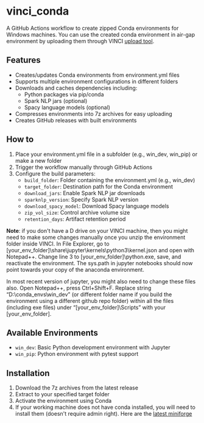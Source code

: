 # vinci_conda

A GitHub Actions workflow to create zipped Conda environments for Windows machines. You can use the created conda environment in air-gap environment by uploading them through VINCI [upload tool](https://vaww.vinci.med.va.gov/WebApps/VCFileTransfer/Upload).

## Features

- Creates/updates Conda environments from environment.yml files
- Supports multiple environment configurations in different folders
- Downloads and caches dependencies including:
  - Python packages via pip/conda
  - Spark NLP jars (optional)
  - Spacy language models (optional)
- Compresses environments into 7z archives for easy uploading
- Creates GitHub releases with built environments

## How to

1. Place your environment.yml file in a subfolder (e.g., win_dev, win_pip) or make a new folder
2. Trigger the workflow manually through GitHub Actions
3. Configure the build parameters:
   - `build_folder`: Folder containing the environment.yml (e.g., win_dev)
   - `target_folder`: Destination path for the Conda environment
   - `download_jars`: Enable Spark NLP jar downloads
   - `sparknlp_version`: Specify Spark NLP version
   - `download_spacy_model`: Download Spacy language models
   - `zip_vol_size`: Control archive volume size
   - `retention_days`: Artifact retention period
   
**Note**: if you don't have a D drive on your VINCI machine, then you might need to make some changes manually once you unzip the environment folder inside VINCI.
In File Explorer, go to [your_env_folder]\share\jupyter\kernels\python3\kernel.json and open with Notepad++. Change line 3 to  [your_env_folder]\\python.exe, save, and reactivate the environment. The sys.path in jupyter notebooks should now point towards your copy of the anaconda environment. 

In most recent version of jupyter, you might also need to change these files also. Open Notepad++, press Ctrl+Shift+F. Replace string “D:\conda_envs\win_dev” (or different folder name if you build the environment using a different github repo folder) within all the files (including exe files) under “[your_env_folder]\Scripts”  with your [your_env_folder].

## Available Environments

- `win_dev`: Basic Python development environment with Jupyter
- `win_pip`: Python environment with pytest support

## Installation

1. Download the 7z archives from the latest release
2. Extract to your specified target folder
3. Activate the environment using Conda
4. If your working machine does not have conda installed, you will need to install them (doesn't require admin right). Here are the [latest miniforge](https://conda-forge.org/download/)

